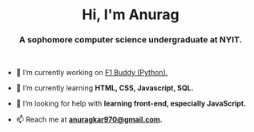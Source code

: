 <h1 align="center">Hi, I'm Anurag</h1>
<h3 align="center">A sophomore computer science undergraduate at NYIT.</h3>

<br>

- 🔭 I’m currently working on [F1 Buddy (Python).](https://github.com/F1-Buddy/f1buddy-python)

- 🌱 I’m currently learning **HTML, CSS, Javascript, SQL.**

- 🤝 I’m looking for help with **learning front-end, especially JavaScript.**

- 📫 Reach me at **anuragkar970@gmail.com.**

